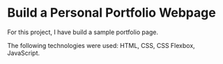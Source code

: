 # Build a Personal Portfolio Webpage
For this project, I have build a sample portfolio page.

The following technologies were used: HTML, CSS, CSS Flexbox, JavaScript.
